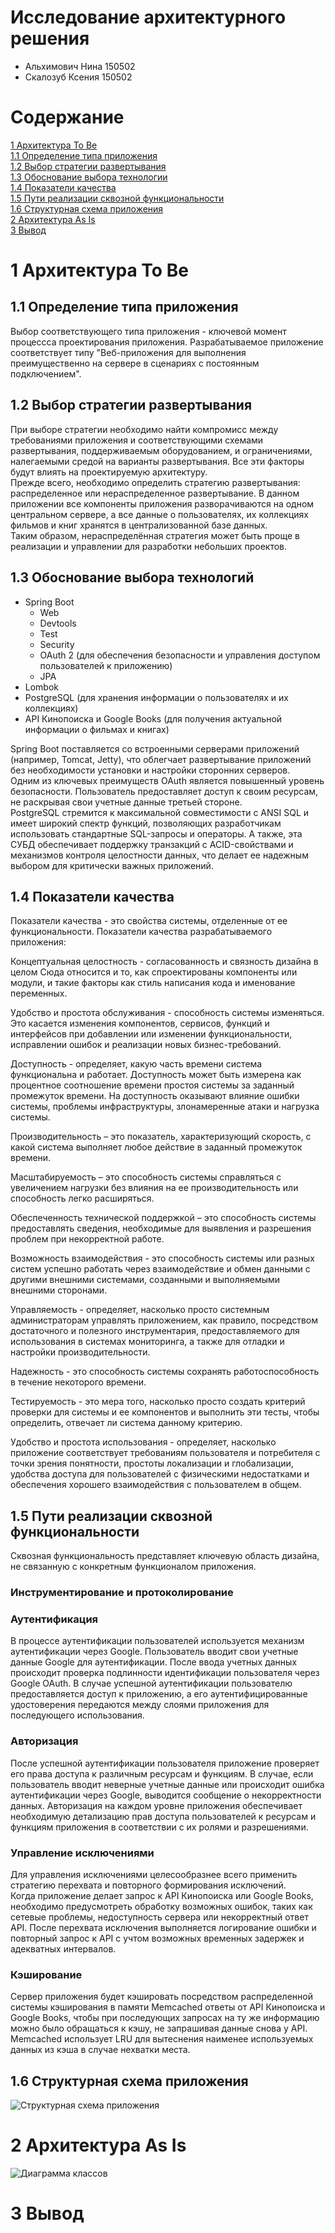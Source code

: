 # Исследование архитектурного решения

- Альхимович Нина 150502
- Скалозуб Ксения 150502

# Содержание

[1 Архитектура To Be](#1-архитектура-to-be)  
[1.1 Определение типа приложения](#11-определение-типа-приложения)  
[1.2 Выбор стратегии развертывания](#12-выбор-стратегии-развертывания)  
[1.3 Обоснование выбора технологии](#13-обоснование-выбора-технологий)  
[1.4 Показатели качества](#14-показатели-качества)  
[1.5 Пути реализации сквозной функциональности](#15-пути-реализации-сквозной-функциональности)<br>
[1.6 Структурная схема приложения](#16-структурная-схема-приложения)<br>
[2 Архитектура As Is](#2-архитектура-as-is)<br>
[3 Вывод](#3-вывод)

# 1 Архитектура To Be

## 1.1 Определение типа приложения

Выбор соответствующего типа приложения - ключевой момент процессса проектирования приложения. 
Разрабатываемое приложение соответствует типу "Веб-приложения для выполнения преимущественно на сервере в сценариях с постоянным подключением".

## 1.2 Выбор стратегии развертывания

При выборе стратегии необходимо найти компромисс между требованиями приложения и соответствующими схемами развертывания, поддерживаемым оборудованием, и ограничениями, налегаемыми средой на варианты развертывания. Все эти факторы будут влиять на проектируемую архитектуру.<br>
Прежде всего, необходимо определить стратегию развертывания: распределенное или нераспределенное развертывание.
В данном приложении все компоненты приложения разворачиваются на одном центральном сервере, а все данные о пользователях, их коллекциях фильмов и книг хранятся в централизованной базе данных.<br>
Таким образом, нераспределённая стратегия может быть проще в реализации и управлении для разработки небольших проектов.

## 1.3 Обоснование выбора технологий

- Spring Boot
  * Web
  * Devtools
  * Test
  * Security
  * OAuth 2 (для обеспечения безопасности и управления доступом пользователей к приложению)
  * JPA
- Lombok
- PostgreSQL (для хранения информации о пользователях и их коллекциях)
- API Кинопоиска и Google Books (для получения актуальной информации о фильмах и книгах)

Spring Boot поставляется со встроенными серверами приложений (например, Tomcat, Jetty), что облегчает развертывание приложений без необходимости установки и настройки сторонних серверов.<br>
Одним из ключевых преимуществ OAuth является повышенный уровень безопасности. Пользователь предоставляет доступ к своим ресурсам, не раскрывая свои учетные данные третьей стороне.<br>
PostgreSQL стремится к максимальной совместимости с ANSI SQL и имеет широкий спектр функций, позволяющих разработчикам использовать стандартные SQL-запросы и операторы. А также, эта СУБД обеспечивает поддержку транзакций с ACID-свойствами и механизмов контроля целостности данных, что делает ее надежным выбором для критически важных приложений.

## 1.4 Показатели качества

Показатели качества - это свойства системы, отделенные от ее функциональности.
Показатели качества разрабатываемого приложения:

Концептуальная целостность - согласованность и связность дизайна в целом Сюда относится и то, как спроектированы компоненты или модули, и такие факторы как стиль написания кода и именование переменных.

Удобство и простота обслуживания - способность системы изменяться. Это касается изменения компонентов, сервисов, функций и интерфейсов при добавлении или изменении функциональности, исправлении ошибок и реализации новых бизнес-требований.

Доступность - определяет, какую часть времени система функциональна и работает. Доступность может быть измерена как процентное соотношение времени простоя системы за заданный промежуток времени. На доступность оказывают влияние ошибки системы, проблемы инфраструктуры, злонамеренные атаки и нагрузка системы.

Производительность – это показатель, характеризующий скорость, с какой система выполняет любое действие в заданный промежуток времени.

Масштабируемость – это способность системы справляться с увеличением нагрузки без влияния на ее производительность или способность легко расширяться.

Обеспеченность технической поддержкой – это способность системы предоставлять сведения, необходимые для выявления и разрешения проблем при некорректной работе.

Возможность взаимодействия - это способность системы или разных систем успешно работать через взаимодействие и обмен данными с другими внешними системами, созданными и выполняемыми внешними сторонами.

Управляемость - определяет, насколько просто системным администраторам управлять приложением, как правило, посредством достаточного и полезного инструментария, предоставляемого для использования в системах мониторинга, а также для отладки и настройки производительности.

Надежность - это способность системы сохранять работоспособность в течение некоторого времени.

Тестируемость - это мера того, насколько просто создать критерий проверки для системы и ее компонентов и выполнить эти тесты, чтобы определить, отвечает ли система данному критерию.

Удобство и простота использования - определяет, насколько приложение соответствует требованиям пользователя и потребителя с точки зрения понятности, простоты локализации и глобализации, удобства доступа для пользователей с физическими недостатками и обеспечения хорошего взаимодействия с пользователем в общем.

## 1.5 Пути реализации сквозной функциональности

Сквозная функциональность представляет ключевую область дизайна, не связанную с конкретным функционалом приложения.

### Инструментирование и протоколирование

### Аутентификация

В процессе аутентификации пользователей используется механизм аутентификации через Google. 
Пользователь вводит свои учетные данные Google для аутентификации.
После ввода учетных данных происходит проверка подлинности идентификации пользователя через Google OAuth.
В случае успешной аутентификации пользователю предоставляется доступ к приложению, а его аутентифицированные удостоверения передаются между слоями приложения для последующего использования.

### Авторизация

После успешной аутентификации пользователя приложение проверяет его права доступа к различным ресурсам и функциям.
В случае, если пользователь вводит неверные учетные данные или происходит ошибка аутентификации через Google, выводится сообщение о некорректности данных.
Авторизация на каждом уровне приложения обеспечивает необходимую детализацию прав доступа пользователей к ресурсам и функциям приложения в соответствии с их ролями и разрешениями.

### Управление исключениями

Для управления исключениями целесообразнее всего применить стратегию перехвата и повторного формирования исключений.<br>
Когда приложение делает запрос к API Кинопоиска или Google Books, необходимо предусмотреть обработку возможных ошибок, таких как сетевые проблемы, недоступность сервера или некорректный ответ API. После перехвата исключения выполняется логирование ошибки и повторный запрос к API с учтом возможных временных задержек и адекватных интервалов.

### Кэширование

Сервер приложения будет кэшировать посредством распределенной системы кэширования в памяти Memcached ответы от API Кинопоиска и Google Books, чтобы при последующих запросах на ту же информацию можно было обращаться к кэшу, не запрашивая данные снова у API. Memcached использует LRU для вытеснения наименее используемых данных из кэша в случае нехватки места.

## 1.6 Структурная схема приложения

![Структурная схема приложения](https://github.com/SneakyElfff/MoviesAndBooksRecommendationsService/blob/1b6e81714c6769a8b1fd93211ec26b0a8c1f33e3/Development/Deployment%5CComponent%20UML%20Diagram.png)

# 2 Архитектура As Is

![Диаграмма классов](https://github.com/SneakyElfff/MoviesAndBooksRecommendationsService/blob/3e0c0d065013c2640141310ae67e6f4e4fb16153/Development/ClassDiagram.png)

# 3 Вывод
